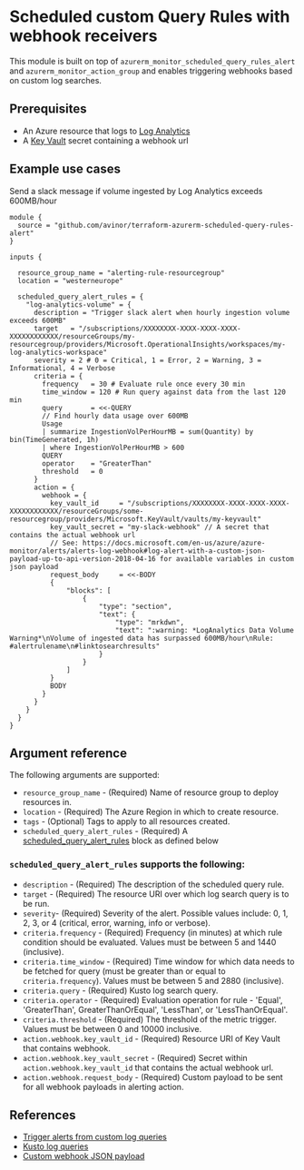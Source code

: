 # Scheduled custom Query Rules with webhook receivers 

This module is built on top of `azurerm_monitor_scheduled_query_rules_alert` and `azurerm_monitor_action_group` and enables triggering webhooks based on custom log searches.  

## Prerequisites

* An Azure resource that logs to [Log Analytics](https://docs.microsoft.com/en-us/azure/azure-monitor/logs/log-analytics-overview)
* A [Key Vault](https://docs.microsoft.com/en-us/azure/key-vault/general/overview) secret containing a webhook url

## Example use cases

Send a slack message if volume ingested by Log Analytics exceeds 600MB/hour
```hcl
module {
  source = "github.com/avinor/terraform-azurerm-scheduled-query-rules-alert"
}

inputs {

  resource_group_name = "alerting-rule-resourcegroup"
  location = "westerneurope"
  
  scheduled_query_alert_rules = {
    "log-analytics-volume" = {
      description = "Trigger slack alert when hourly ingestion volume exceeds 600MB"
      target   = "/subscriptions/XXXXXXXX-XXXX-XXXX-XXXX-XXXXXXXXXXXX/resourceGroups/my-resourcegroup/providers/Microsoft.OperationalInsights/workspaces/my-log-analytics-workspace"
      severity = 2 # 0 = Critical, 1 = Error, 2 = Warning, 3 = Informational, 4 = Verbose 
      criteria = {
        frequency   = 30 # Evaluate rule once every 30 min 
        time_window = 120 # Run query against data from the last 120 min
        query       = <<-QUERY
        // Find hourly data usage over 600MB
        Usage
        | summarize IngestionVolPerHourMB = sum(Quantity) by bin(TimeGenerated, 1h)
        | where IngestionVolPerHourMB > 600
        QUERY
        operator    = "GreaterThan"
        threshold   = 0
      }
      action = {
        webhook = {
          key_vault_id     = "/subscriptions/XXXXXXXX-XXXX-XXXX-XXXX-XXXXXXXXXXXX/resourceGroups/some-resourcegroup/providers/Microsoft.KeyVault/vaults/my-keyvault"
          key_vault_secret = "my-slack-webhook" // A secret that contains the actual webhook url
          // See: https://docs.microsoft.com/en-us/azure/azure-monitor/alerts/alerts-log-webhook#log-alert-with-a-custom-json-payload-up-to-api-version-2018-04-16 for available variables in custom json payload 
          request_body     = <<-BODY
          {
              "blocks": [
                  {
                      "type": "section",
                      "text": {
                          "type": "mrkdwn",
                          "text": ":warning: *LogAnalytics Data Volume Warning*\nVolume of ingested data has surpassed 600MB/hour\nRule: #alertrulename\n#linktosearchresults"
                      }
                  }
              ]
          }
          BODY
        }
      }
    }
  }
}
```

## Argument reference
The following arguments are supported:
* `resource_group_name` - (Required) Name of resource group to deploy resources in.
* `location` - (Required) The Azure Region in which to create resource.
* `tags` - (Optional) Tags to apply to all resources created.
* `scheduled_query_alert_rules` - (Required) A [scheduled_query_alert_rules]() block as defined below

### `scheduled_query_alert_rules` supports the following:
* `description` - (Required) The description of the scheduled query rule.
* `target` - (Required) The resource URI over which log search query is to be run. 
* `severity`- (Required) Severity of the alert. Possible values include: 0, 1, 2, 3, or 4 (critical, error, warning, info or verbose).
* `criteria.frequency` - (Required) Frequency (in minutes) at which rule condition should be evaluated. Values must be between 5 and 1440 (inclusive).
* `criteria.time_window` - (Required) Time window for which data needs to be fetched for query (must be greater than or equal to `criteria.frequency`). Values must be between 5 and 2880 (inclusive).
* `criteria.query` - (Required) Kusto log search query.
* `criteria.operator` - (Required) Evaluation operation for rule - 'Equal', 'GreaterThan', GreaterThanOrEqual', 'LessThan', or 'LessThanOrEqual'.
* `criteria.threshold` - (Required) The threshold of the metric trigger. Values must be between 0 and 10000 inclusive.
* `action.webhook.key_vault_id` - (Required) Resource URI of Key Vault that contains webhook.
* `action.webhook.key_vault_secret` - (Required) Secret within `action.webhook.key_vault_id` that contains the actual webhook url.  
* `action.webhook.request_body` - (Required) Custom payload to be sent for all webhook payloads in alerting action.

## References
* [Trigger alerts from custom log queries](https://docs.microsoft.com/en-us/azure/azure-monitor/alerts/alerts-log)
* [Kusto log queries](https://docs.microsoft.com/en-us/azure/data-explorer/kusto/query/)
* [Custom webhook JSON payload](https://docs.microsoft.com/en-us/azure/azure-monitor/alerts/alerts-log-webhook#log-alert-with-a-custom-json-payload-up-to-api-version-2018-04-16)
